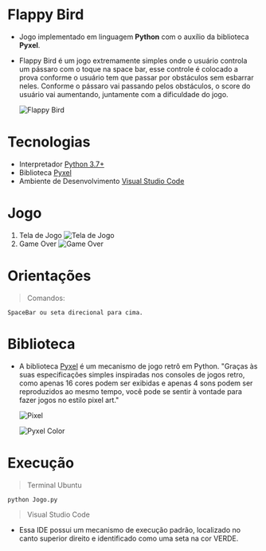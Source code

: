 # Flappy Bird
* Jogo implementado em linguagem **Python** com o auxílio da biblioteca **Pyxel**. 
* Flappy Bird é um jogo extremamente simples onde o usuário controla um pássaro com o toque na space bar, esse controle é colocado a prova conforme o usuário tem que passar por obstáculos sem esbarrar neles. Conforme o pássaro vai passando pelos obstáculos, o score do usuário vai aumentando, juntamente com a dificuldade do jogo. 

   ![Flappy Bird](https://i.imgur.com/4Lj0rDg.png)

# Tecnologias 

* Interpretador [Python 3.7+](https://www.python.org/downloads/)
* Biblioteca [Pyxel](https://github.com/kitao/pyxel)
* Ambiente de Desenvolvimento [Visual Studio Code](https://code.visualstudio.com/)
   
# Jogo 
1. Tela de Jogo
   ![Tela de Jogo](https://i.imgur.com/hHalFvT.png)
2. Game Over
   ![Game Over](https://i.imgur.com/NSs1ZFD.png)

# Orientações 
> Comandos: 

    SpaceBar ou seta direcional para cima. 

# Biblioteca
* A biblioteca [Pyxel](https://github.com/kitao/pyxel) é um mecanismo de jogo retrô em Python. "Graças às suas especificações simples inspiradas nos consoles de jogos retro, como apenas 16 cores podem ser exibidas e apenas 4 sons podem ser reproduzidos ao mesmo tempo, você pode se sentir à vontade para fazer jogos no estilo pixel art."

   ![Pixel](https://i.imgur.com/G84qPZx.jpg)
   
   ![Pyxel Color](https://i.imgur.com/9EWlr7r.png)

# Execução

>Terminal Ubuntu

    python Jogo.py
> Visual Studio Code

* Essa IDE possui um mecanismo de execução padrão, localizado no canto superior direito e identificado como uma seta na cor VERDE.

